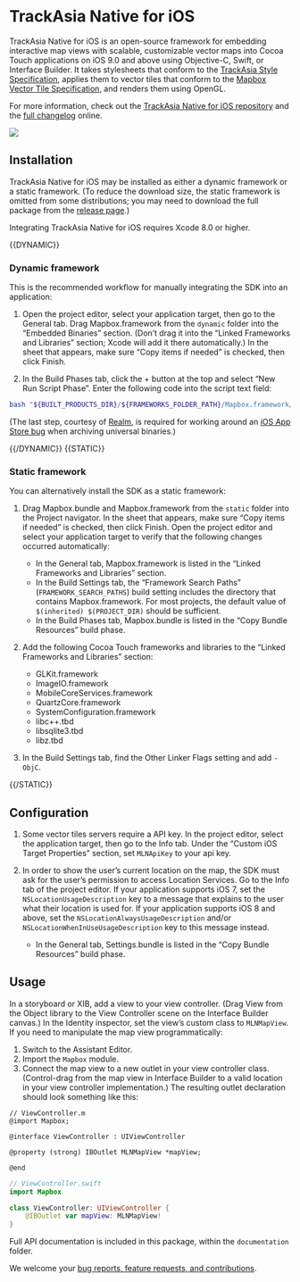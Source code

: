 # TrackAsia Native for iOS

TrackAsia Native for iOS is an open-source framework for embedding interactive map views with scalable, customizable vector maps into Cocoa Touch applications on iOS 9.0 and above using Objective-C, Swift, or Interface Builder. It takes stylesheets that conform to the [TrackAsia Style Specification](https://trackasia.org/trackasia-style-spec/), applies them to vector tiles that conform to the [Mapbox Vector Tile Specification](https://docs.mapbox.com/data/tilesets/guides/vector-tiles-standards/), and renders them using OpenGL.

For more information, check out the [TrackAsia Native for iOS repository](https://github.com/track-asia/trackasia-native) and the [full changelog](https://github.com/track-asia/trackasia-native/blob/main/platform/ios/platform/ios/CHANGELOG.md) online.

[![](https://raw.githubusercontent.com/mapbox/mapbox-gl-native-ios/master/platform/ios/docs/img/screenshot.png)]()

## Installation

TrackAsia Native for iOS may be installed as either a dynamic framework or a static framework. (To reduce the download size, the static framework is omitted from some distributions; you may need to download the full package from the [release page](https://github.com/mapbox/mapbox-gl-native-ios/releases/).)

Integrating TrackAsia Native for iOS requires Xcode 8.0 or higher.

{{DYNAMIC}}

### Dynamic framework

This is the recommended workflow for manually integrating the SDK into an application:

1. Open the project editor, select your application target, then go to the General tab. Drag Mapbox.framework from the `dynamic` folder into the “Embedded Binaries” section. (Don’t drag it into the “Linked Frameworks and Libraries” section; Xcode will add it there automatically.) In the sheet that appears, make sure “Copy items if needed” is checked, then click Finish.

1. In the Build Phases tab, click the + button at the top and select “New Run Script Phase”. Enter the following code into the script text field:

```bash
bash "${BUILT_PRODUCTS_DIR}/${FRAMEWORKS_FOLDER_PATH}/Mapbox.framework/strip-frameworks.sh"
```

(The last step, courtesy of [Realm](https://github.com/realm/realm-cocoa/), is required for working around an [iOS App Store bug](http://www.openradar.me/radar?id=6409498411401216) when archiving universal binaries.)

{{/DYNAMIC}}
{{STATIC}}

### Static framework

You can alternatively install the SDK as a static framework:

1. Drag Mapbox.bundle and Mapbox.framework from the `static` folder into the Project navigator. In the sheet that appears, make sure “Copy items if needed” is checked, then click Finish. Open the project editor and select your application target to verify that the following changes occurred automatically:

   - In the General tab, Mapbox.framework is listed in the “Linked Frameworks and Libraries” section.
   - In the Build Settings tab, the “Framework Search Paths” (`FRAMEWORK_SEARCH_PATHS`) build setting includes the directory that contains Mapbox.framework. For most projects, the default value of `$(inherited) $(PROJECT_DIR)` should be sufficient.
   - In the Build Phases tab, Mapbox.bundle is listed in the “Copy Bundle Resources” build phase.

1. Add the following Cocoa Touch frameworks and libraries to the “Linked Frameworks and Libraries” section:

   - GLKit.framework
   - ImageIO.framework
   - MobileCoreServices.framework
   - QuartzCore.framework
   - SystemConfiguration.framework
   - libc++.tbd
   - libsqlite3.tbd
   - libz.tbd

1. In the Build Settings tab, find the Other Linker Flags setting and add `-ObjC`.

{{/STATIC}}

## Configuration

1. Some vector tiles servers require a API key. In the project editor, select the application target, then go to the Info tab. Under the “Custom iOS Target Properties” section, set `MLNApiKey` to your api key.

1. In order to show the user’s current location on the map, the SDK must ask for the user’s permission to access Location Services. Go to the Info tab of the project editor. If your application supports iOS 7, set the `NSLocationUsageDescription` key to a message that explains to the user what their location is used for. If your application supports iOS 8 and above, set the `NSLocationAlwaysUsageDescription` and/or `NSLocationWhenInUseUsageDescription` key to this message instead.

   - In the General tab, Settings.bundle is listed in the “Copy Bundle Resources” build phase.

## Usage

In a storyboard or XIB, add a view to your view controller. (Drag View from the Object library to the View Controller scene on the Interface Builder canvas.) In the Identity inspector, set the view’s custom class to `MLNMapView`. If you need to manipulate the map view programmatically:

1. Switch to the Assistant Editor.
1. Import the `Mapbox` module.
1. Connect the map view to a new outlet in your view controller class. (Control-drag from the map view in Interface Builder to a valid location in your view controller implementation.) The resulting outlet declaration should look something like this:

```objc
// ViewController.m
@import Mapbox;

@interface ViewController : UIViewController

@property (strong) IBOutlet MLNMapView *mapView;

@end
```

```swift
// ViewController.swift
import Mapbox

class ViewController: UIViewController {
    @IBOutlet var mapView: MLNMapView!
}
```

Full API documentation is included in this package, within the `documentation` folder. 

We welcome your [bug reports, feature requests, and contributions](https://github.com/track-asia/trackasia-native/issues).
